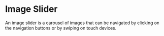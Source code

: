 <!-- @license CC0-1.0 -->

# Image Slider

An image slider is a carousel of images that can be navigated by clicking on the navigation buttons or by swiping on touch devices.
